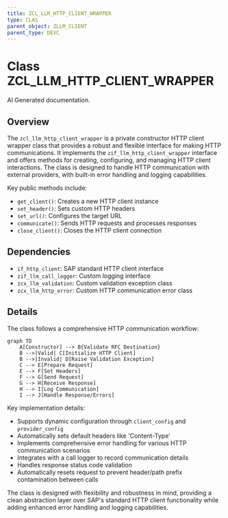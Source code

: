 ```yaml
---
title: ZCL_LLM_HTTP_CLIENT_WRAPPER
type: CLAS
parent_object: ZLLM_CLIENT
parent_type: DEVC
---
```


# Class ZCL_LLM_HTTP_CLIENT_WRAPPER

AI Generated documentation.

## Overview

The `zcl_llm_http_client_wrapper` is a private constructor HTTP client wrapper class that provides a robust and flexible interface for making HTTP communications. It implements the `zif_llm_http_client_wrapper` interface and offers methods for creating, configuring, and managing HTTP client interactions. The class is designed to handle HTTP communication with external providers, with built-in error handling and logging capabilities.

Key public methods include:

- `get_client()`: Creates a new HTTP client instance
- `set_header()`: Sets custom HTTP headers
- `set_url()`: Configures the target URL
- `communicate()`: Sends HTTP requests and processes responses
- `close_client()`: Closes the HTTP client connection

## Dependencies

- `if_http_client`: SAP standard HTTP client interface
- `zif_llm_call_logger`: Custom logging interface
- `zcx_llm_validation`: Custom validation exception class
- `zcx_llm_http_error`: Custom HTTP communication error class

## Details

The class follows a comprehensive HTTP communication workflow:

```mermaid
graph TD
    A[Constructor] --> B{Validate RFC Destination}
    B -->|Valid| C[Initialize HTTP Client]
    B -->|Invalid| D[Raise Validation Exception]
    C --> E[Prepare Request]
    E --> F[Set Headers]
    F --> G[Send Request]
    G --> H[Receive Response]
    H --> I[Log Communication]
    I --> J[Handle Response/Errors]
```

Key implementation details:

- Supports dynamic configuration through `client_config` and `provider_config`
- Automatically sets default headers like 'Content-Type'
- Implements comprehensive error handling for various HTTP communication scenarios
- Integrates with a call logger to record communication details
- Handles response status code validation
- Automatically resets request to prevent header/path prefix contamination between calls

The class is designed with flexibility and robustness in mind, providing a clean abstraction layer over SAP's standard HTTP client functionality while adding enhanced error handling and logging capabilities.
